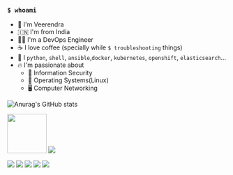 ### `$ whoami`
- :runner: I'm Veerendra
- :india: I'm from India
- :technologist: I'm a DevOps Engineer
- :coffee: I love coffee (specially while `$ troubleshooting` things)
- :memo: I `python`, `shell`, `ansible`,`docker`, `kubernetes`, `openshift`, `elasticsearch`...
- :fire: I'm passionate about 
  - :closed_lock_with_key: Information Security
  - :floppy_disk: Operating Systems(Linux)
  - :desktop_computer: Computer Networking

![Anurag's GitHub stats](https://github-readme-stats.vercel.app/api?username=veerendra2&show_icons=true&theme=dark)

[<img src="https://user-images.githubusercontent.com/8393701/133156799-6a076696-48c2-41c7-b7b0-07d7e3b4b715.png" width="90">](https://www.credly.com/badges/4fa5dfdd-0a75-44cd-9e9b-5df70c42d905)
[<img src="https://tryhackme-badges.s3.amazonaws.com/veerendra2.png">]()

[<img src="https://img.shields.io/badge/Blog-veerendra2.github.io-orange">](https://veerendra2.github.io)
[<img src="https://img.shields.io/badge/Profile-Gitlab-blueviolet">](https://gitlab.com/veerendrav2)
[<img src="https://img.shields.io/badge/Profile-Stack%20Overflow-blue">](https://stackoverflow.com/users/2200798/veerendra-kakumanu?tab=profile)
[<img src="https://img.shields.io/badge/Profile-LinkedIn-9cf">](https://www.linkedin.com/in/veerendrav2/)
[<img src="https://img.shields.io/badge/Profile-Twitter-yellow">](https://twitter.com/veerendrav2)



<!--
**veerendra2/veerendra2** is a ✨ _special_ ✨ repository because its `README.md` (this file) appears on your GitHub profile.

Here are some ideas to get you started:

- 🔭 I’m currently working on ...
- 🌱 I’m currently learning ...
- 👯 I’m looking to collaborate on ...
- 🤔 I’m looking for help with ...
- 💬 Ask me about ...
- 📫 How to reach me: ...
- 😄 Pronouns: ...
- ⚡ Fun fact: ...
-->
